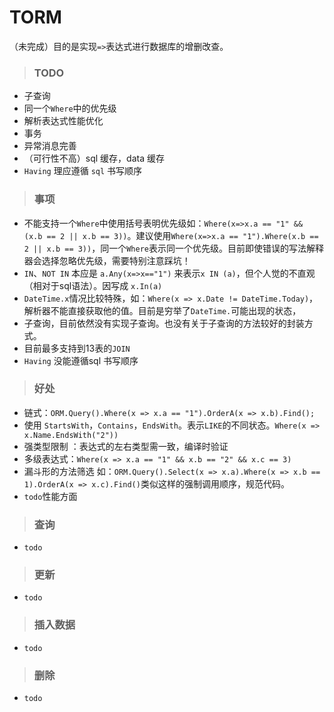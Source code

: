 # TORM
（未完成）目的是实现`=>`表达式进行数据库的增删改查。

>### TODO
- 子查询
- 同一个`Where`中的优先级
- 解析表达式性能优化
- 事务
- 异常消息完善
- （可行性不高）sql 缓存，data 缓存
- `Having` 理应遵循 `sql` 书写顺序

>### 事项
- 不能支持一个`Where`中使用括号表明优先级如：`Where(x=>x.a == "1" && (x.b == 2 || x.b == 3))`。建议使用`Where(x=>x.a == "1").Where(x.b == 2 || x.b == 3))`，同一个`Where`表示同一个优先级。目前即使错误的写法解释器会选择忽略优先级，需要特别注意踩坑！
- `IN`、`NOT IN` 本应是 `a.Any(x=>x=="1")` 来表示`x IN (a)`，但个人觉的不直观（相对于sql语法）。因写成 `x.In(a)` 
- `DateTime.x`情况比较特殊，如：`Where(x => x.Date != DateTime.Today)`，解析器不能直接获取他的值。目前是穷举了`DateTime.`可能出现的状态，
- 子查询，目前依然没有实现子查询。也没有关于子查询的方法较好的封装方式。
- 目前最多支持到13表的`JOIN`
- `Having` 没能遵循sql 书写顺序

>### 好处
- 链式：`ORM.Query().Where(x => x.a == "1").OrderA(x => x.b).Find();`
- 使用 `StartsWith`，`Contains`，`EndsWith`。表示`LIKE`的不同状态。`Where(x => x.Name.EndsWith("2"))`
- 强类型限制 ：表达式的左右类型需一致，编译时验证
- 多级表达式：`Where(x => x.a == "1" && x.b == "2" && x.c == 3)`
- 漏斗形的方法筛选 如：`ORM.Query().Select(x => x.a).Where(x => x.b == 1).OrderA(x => x.c).Find()`类似这样的强制调用顺序，规范代码。
- `todo`性能方面

>### 查询
- `todo`

>### 更新
- `todo`

>### 插入数据
- `todo`

>### 删除
- `todo`
